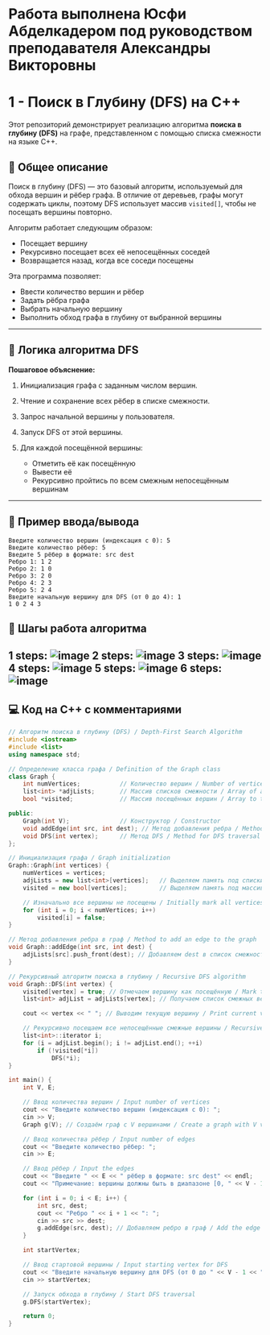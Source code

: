 # Работа выполнена Юсфи Абделкадером под руководством преподавателя Александры Викторовны
# 1 - Поиск в Глубину (DFS) на C++

Этот репозиторий демонстрирует реализацию алгоритма **поиска в глубину (DFS)** на графе, представленном с помощью списка смежности на языке C++.

## 📌 Общее описание

Поиск в глубину (DFS) — это базовый алгоритм, используемый для обхода вершин и рёбер графа. В отличие от деревьев, графы могут содержать циклы, поэтому DFS использует массив `visited[]`, чтобы не посещать вершины повторно.

Алгоритм работает следующим образом:

* Посещает вершину
* Рекурсивно посещает всех её непосещённых соседей
* Возвращается назад, когда все соседи посещены

Эта программа позволяет:

* Ввести количество вершин и рёбер
* Задать рёбра графа
* Выбрать начальную вершину
* Выполнить обход графа в глубину от выбранной вершины

---

## 🧠 Логика алгоритма DFS

**Пошаговое объяснение:**

1. Инициализация графа с заданным числом вершин.
2. Чтение и сохранение всех рёбер в списке смежности.
3. Запрос начальной вершины у пользователя.
4. Запуск DFS от этой вершины.
5. Для каждой посещённой вершины:

   * Отметить её как посещённую
   * Вывести её
   * Рекурсивно пройтись по всем смежным непосещённым вершинам

---

## 📏 Пример ввода/вывода

```
Введите количество вершин (индексация с 0): 5
Введите количество рёбер: 5
Введите 5 рёбер в формате: src dest
Ребро 1: 1 2
Ребро 2: 1 0
Ребро 3: 2 0
Ребро 4: 2 3
Ребро 5: 2 4
Введите начальную вершину для DFS (от 0 до 4): 1
1 0 2 4 3
```
## 🧠 Шагы работа алгоритма
1 steps:
![image](https://github.com/user-attachments/assets/98e0608b-2a36-458c-8fde-be962c6b5a87)
2 steps:
![image](https://github.com/user-attachments/assets/8b851707-3d07-45c7-b51a-1925156be0ce)
3 steps:
![image](https://github.com/user-attachments/assets/135ad1a3-c6d8-4e16-9b8e-2b2c91313502)
4 steps:
![image](https://github.com/user-attachments/assets/caf829b3-f731-4b1e-8963-636ff930d030)
5 steps:
![image](https://github.com/user-attachments/assets/bfae437d-c7ef-47d3-87c9-4f0e277eab0f)
6 steps:
![image](https://github.com/user-attachments/assets/ffbc61d3-b15a-48e5-8fec-358f8a986225)
---

## 💻 Код на C++ с комментариями

```cpp
// Алгоритм поиска в глубину (DFS) / Depth-First Search Algorithm
#include <iostream>
#include <list>
using namespace std;

// Определение класса графа / Definition of the Graph class
class Graph {
    int numVertices;           // Количество вершин / Number of vertices
    list<int> *adjLists;       // Массив списков смежности / Array of adjacency lists
    bool *visited;             // Массив посещённых вершин / Array to track visited vertices

public:
    Graph(int V);              // Конструктор / Constructor
    void addEdge(int src, int dest); // Метод добавления ребра / Method to add an edge
    void DFS(int vertex);      // Метод DFS / Method for DFS traversal
};

// Инициализация графа / Graph initialization
Graph::Graph(int vertices) {
    numVertices = vertices;
    adjLists = new list<int>[vertices];   // Выделяем память под списки смежности / Allocate memory for adjacency lists
    visited = new bool[vertices];         // Выделяем память под массив посещённых / Allocate memory for visited array

    // Изначально все вершины не посещены / Initially mark all vertices as unvisited
    for (int i = 0; i < numVertices; i++)
        visited[i] = false;
}

// Метод добавления ребра в граф / Method to add an edge to the graph
void Graph::addEdge(int src, int dest) {
    adjLists[src].push_front(dest); // Добавляем dest в список смежности src / Add dest to adjacency list of src
}

// Рекурсивный алгоритм поиска в глубину / Recursive DFS algorithm
void Graph::DFS(int vertex) {
    visited[vertex] = true; // Отмечаем вершину как посещённую / Mark the current vertex as visited
    list<int> adjList = adjLists[vertex]; // Получаем список смежных вершин / Get the adjacency list

    cout << vertex << " "; // Выводим текущую вершину / Print current vertex

    // Рекурсивно посещаем все непосещённые смежные вершины / Recursively visit all unvisited adjacent vertices
    list<int>::iterator i;
    for (i = adjList.begin(); i != adjList.end(); ++i)
        if (!visited[*i])
            DFS(*i);
}

int main() {
    int V, E;

    // Ввод количества вершин / Input number of vertices
    cout << "Введите количество вершин (индексация с 0): ";
    cin >> V;
    Graph g(V); // Создаём граф с V вершинами / Create a graph with V vertices

    // Ввод количества рёбер / Input number of edges
    cout << "Введите количество рёбер: ";
    cin >> E;

    // Ввод рёбер / Input the edges
    cout << "Введите " << E << " рёбер в формате: src dest" << endl;
    cout << "Примечание: вершины должны быть в диапазоне [0, " << V - 1 << "]" << endl;

    for (int i = 0; i < E; i++) {
        int src, dest;
        cout << "Ребро " << i + 1 << ": ";
        cin >> src >> dest;
        g.addEdge(src, dest); // Добавляем ребро в граф / Add the edge to the graph
    }

    int startVertex;

    // Ввод стартовой вершины / Input starting vertex for DFS
    cout << "Введите начальную вершину для DFS (от 0 до " << V - 1 << "): ";
    cin >> startVertex;

    // Запуск обхода в глубину / Start DFS traversal
    g.DFS(startVertex);

    return 0;
}
```
